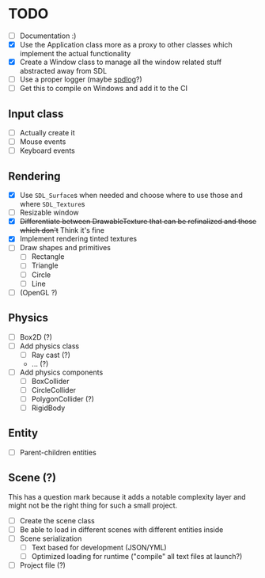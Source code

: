 # TODO

- [ ] Documentation :)
- [x] Use the Application class more as a proxy to other classes which implement the actual functionality
- [x] Create a Window class to manage all the window related stuff abstracted away from SDL
- [ ] Use a proper logger (maybe [spdlog](https://github.com/gabime/spdlog)?)
- [ ] Get this to compile on Windows and add it to the CI

## Input class

- [ ] Actually create it
- [ ] Mouse events
- [ ] Keyboard events

## Rendering

- [x] Use `SDL_Surface`s when needed and choose where to use those and where `SDL_Texture`s
- [ ] Resizable window
- [x] ~~Differentiate between DrawableTexture that can be refinalized and those which don't~~ Think it's fine
- [x] Implement rendering tinted textures
- [ ] Draw shapes and primitives
  - [ ] Rectangle
  - [ ] Triangle
  - [ ] Circle
  - [ ] Line
- [ ] (OpenGL ?)

## Physics

- [ ] Box2D (?)
- [ ] Add physics class
  - [ ] Ray cast (?)
  - ... (?)
- [ ] Add physics components
  - [ ] BoxCollider
  - [ ] CircleCollider
  - [ ] PolygonCollider (?)
  - [ ] RigidBody

## Entity

- [ ] Parent-children entities

## Scene (?)

This has a question mark because it adds a notable complexity layer and might not be the right thing for such a small project.

- [ ] Create the scene class
- [ ] Be able to load in different scenes with different entities inside
- [ ] Scene serialization
  - [ ] Text based for development (JSON/YML)
  - [ ] Optimized loading for runtime ("compile" all text files at launch?)
- [ ] Project file (?)
